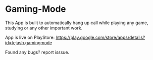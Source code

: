 # Gaming-Mode
This App is built to automatically hang up call while playing any game, studying or any other important work.

App is live on PlayStore: https://play.google.com/store/apps/details?id=tejash.gamingmode

Found any bugs? report isssue.

